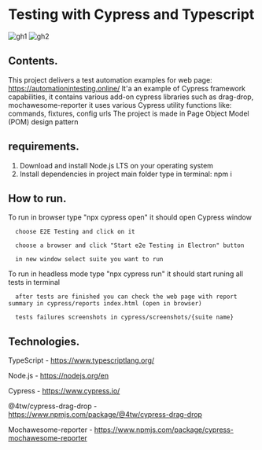 # Testing with Cypress and Typescript 
![gh1](https://github.com/kamilpalka/recruitmentCyTask/assets/49127696/960414cf-fcd0-439b-9e3e-c07227ee8d02)
![gh2](https://github.com/kamilpalka/recruitmentCyTask/assets/49127696/60d82859-755d-49ed-a8e7-864e8530f92e)


## Contents.
This project delivers a test automation examples for web page: https://automationintesting.online/
It'a an example of Cypress framework capabilities, it contains various add-on cypress libraries such as drag-drop, mochawesome-reporter
it uses various Cypress utility functions like: commands, fixtures, config urls
The project is made in Page Object Model (POM) design pattern

## requirements.
1) Download and install Node.js LTS on your operating system
2) Install dependencies in project main folder type in terminal: npm i

## How to run.
To run in browser type "npx cypress open" it should open Cypress window
  
      choose E2E Testing and click on it
  
      choose a browser and click "Start e2e Testing in Electron" button
  
      in new window select suite you want to run



To run in headless mode type "npx cypress run" it should start runing all tests in terminal
  
      after tests are finished you can check the web page with report summary in cypress/reports index.html (open in browser)
  
      tests failures screenshots in cypress/screenshots/{suite name}

## Technologies.
TypeScript - https://www.typescriptlang.org/

Node.js - https://nodejs.org/en

Cypress - https://www.cypress.io/

@4tw/cypress-drag-drop - https://www.npmjs.com/package/@4tw/cypress-drag-drop

Mochawesome-reporter - https://www.npmjs.com/package/cypress-mochawesome-reporter
